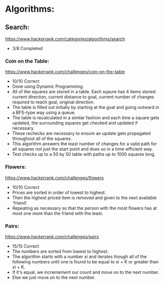 # Algorithms:

## Search:
https://www.hackerrank.com/categories/algorithms/search

- 3/8 Completed

### Coin on the Table:
https://www.hackerrank.com/challenges/coin-on-the-table

- 10/10 Correct
- Done using Dynamic Programming.
- All of the squares are stored in a table. Each sqaure has 4 items stored: current direction, current distance to goal, current number of changes required to reach goal, original direction.
- The table is filled out initially by starting at the goal and going outward in a BFS-type way using a queue.
- The table is recalculated in a similar fashion and each time a square gets updated, the surrounding squares get checked and updated if necessary.
- These rechecks are necessary to ensure an update gets propagated throughout all of the squares.
- This algorithm answers the least number of changes for a valid path for all squares not just the start point and does so in a time-efficient way.
- Test checks up to a 50 by 50 table with paths up to 1000 squares long.

### Flowers:
https://www.hackerrank.com/challenges/flowers

- 10/10 Correct
- Prices are sorted in order of lowest to highest.
- Then the highest priced item is removed and given to the next available 'friend'.
- Repeating as necessary so that the person with the most flowers has at most one more than the friend with the least.

### Pairs:
https://www.hackerrank.com/challenges/pairs

- 15/15 Correct
- The numbers are sorted from lowest to highest.
- The algorithm starts with a number xi and iterates though all of the following numbers until one is found to be equal to xi + K or greater than xi + K.
- If it's equal, we incremement our count and move on to the next number.
- Else we just move on to the next number.
